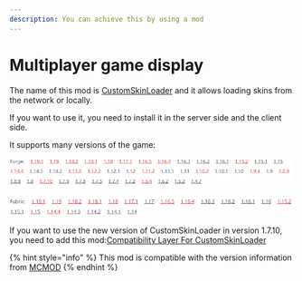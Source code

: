 ```yaml
---
description: You can achieve this by using a mod
---
```


# Multiplayer game display

The name of this mod is [CustomSkinLoader](https://www.curseforge.com/minecraft/mc-mods/customskinloader) and it allows loading skins from the network or locally.

If you want to use it, you need to install it in the server side and the client side.

It supports many versions of the game:

![](<../../.gitbook/assets/image (4) (1).png>)

![](<../../.gitbook/assets/image (2) (1) (1).png>)

If you want to use the new version of CustomSkinLoader in version 1.7.10, you need to add this mod:[Compatibility Layer For CustomSkinLoader](https://www.curseforge.com/minecraft/mc-mods/compatibilitylayerforcustomskinloader)

{% hint style="info" %}
This mod is compatible with the version information from [MCMOD](https://www.mcmod.cn/)
{% endhint %}
